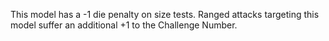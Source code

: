 This model has a -1 die penalty on size tests.
Ranged attacks targeting this model suffer an additional +1 to the Challenge Number.
